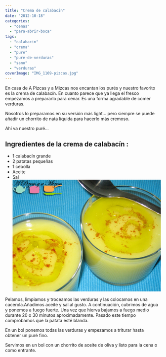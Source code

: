```yaml
---
title: "Crema de calabacín"
date: "2012-10-18"
categories: 
  - "cenas"
  - "para-abrir-boca"
tags: 
  - "calabacin"
  - "crema"
  - "pure"
  - "pure-de-verduras"
  - "sano"
  - "verduras"
coverImage: "IMG_1169-pizcas.jpg"
---
```


En casa de A Pizcas y a Mizcas nos encantan los purés y nuestro favorito es la crema de calabacín. En cuanto parece que ya llega el fresco empezamos a prepararlo para cenar. Es una forma agradable de comer verduras.

Nosotros lo preparamos en su versión más light… pero siempre se puede añadir un chorrito de nata líquida para hacerlo más cremoso.

Ahí va nuestro puré…

## Ingredientes de la crema de calabacín :

- 1 calabacín grande
- 2 patatas pequeñas
- 1 cebolla
- Aceite
- Sal![Crema de calabacín](images/IMG_1169-pizcas.jpg "IMG_1169 (pizcas)")

Pelamos, limpiamos y troceamos las verduras y las colocamos en una cacerola.Añadimos aceite y sal al gusto. A continuación, cubrimos de agua y ponemos a fuego fuerte. Una vez que hierva bajamos a fuego medio durante 20 o 30 minutos aproximadamente. Pasado este tiempo comprobamos que la patata esté blanda.

En un bol ponemos todas las verduras y empezamos a triturar hasta obtener un puré fino.

Servimos en un bol con un chorrito de aceite de oliva y listo para la cena o como entrante.
